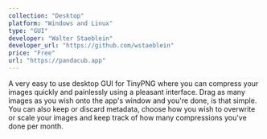```yaml
---
collection: "Desktop"
platform: "Windows and Linux"
type: "GUI"
developer: "Walter Staeblein"
developer_url: "https://github.com/wstaeblein"
price: "Free"
url: "https://pandacub.app"
---
```


A very easy to use desktop GUI for TinyPNG where you can compress your images quickly and painlessly using a pleasant interface. Drag as many images as you wish onto the app's window and you're done, is that simple. You can also keep or discard metadata, choose how you wish to overwrite or scale your images and keep track of how many compressions you've done per month.
